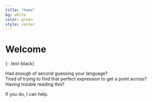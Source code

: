 ```yaml
---
title: "home"
bg: white
color: green
style: center
---
```


# Welcome 
{: .text-black}

Had enough of second guessing your language?  
Tired of trying to find that perfect expression to get a point across?  
Having trouble reading this?  
  
If you do, I can help.
